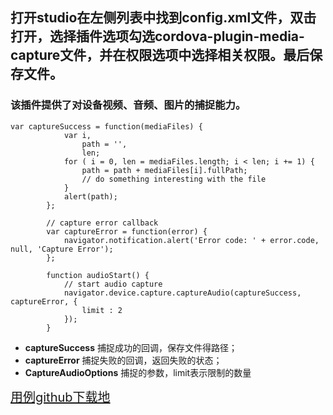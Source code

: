 ## 打开studio在左侧列表中找到config.xml文件，双击打开，选择插件选项勾选cordova-plugin-media-capture文件，并在权限选项中选择相关权限。最后保存文件。
### 该插件提供了对设备视频、音频、图片的捕捉能力。
    var captureSuccess = function(mediaFiles) {
				var i,
				    path = '',
				    len;
				for ( i = 0, len = mediaFiles.length; i < len; i += 1) {
					path = path + mediaFiles[i].fullPath;
					// do something interesting with the file
				}
				alert(path);
			};

			// capture error callback
			var captureError = function(error) {
				navigator.notification.alert('Error code: ' + error.code, null, 'Capture Error');
			};

			function audioStart() {
				// start audio capture
				navigator.device.capture.captureAudio(captureSuccess, captureError, {
					limit : 2
				});
			}
+ **captureSuccess** 捕捉成功的回调，保存文件得路径；
+ **captureError**   捕捉失败的回调，返回失败的状态；
+ **CaptureAudioOptions** 捕捉的参数，limit表示限制的数量

<a target='_blank' style="font-size:20px" href="https://github.com/iuapmobile/summerTest/tree/master/cordovaTest/cordovaCall">用例github下载地</a>


